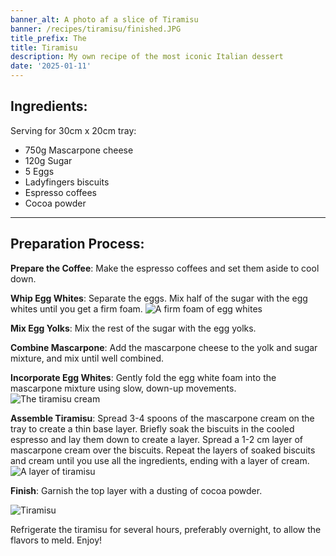 ```yaml
---
banner_alt: A photo af a slice of Tiramisu
banner: /recipes/tiramisu/finished.JPG
title_prefix: The
title: Tiramisu
description: My own recipe of the most iconic Italian dessert
date: '2025-01-11'
---
```


## Ingredients:
Serving for 30cm x 20cm tray:

- 750g Mascarpone cheese
- 120g Sugar
- 5 Eggs
- Ladyfingers biscuits
- Espresso coffees
- Cocoa powder

---

## Preparation Process:
**Prepare the Coffee**: Make the espresso coffees and set them aside to cool down.
  
**Whip Egg Whites**: Separate the eggs. Mix half of the sugar with the egg whites until you get a firm foam.
![A firm foam of egg whites](/recipes/tiramisu/egg_whites.JPG 'A firm foam of egg whites')

**Mix Egg Yolks**: Mix the rest of the sugar with the egg yolks.

**Combine Mascarpone**: Add the mascarpone cheese to the yolk and sugar mixture, and mix until well combined.

**Incorporate Egg Whites**: Gently fold the egg white foam into the mascarpone mixture using slow, down-up movements.
![The tiramisu cream](/recipes/tiramisu/cream.JPG 'The tiramisu cream')

**Assemble Tiramisu**:
Spread 3-4 spoons of the mascarpone cream on the tray to create a thin base layer.
Briefly soak the biscuits in the cooled espresso and lay them down to create a layer.
Spread a 1-2 cm layer of mascarpone cream over the biscuits.
Repeat the layers of soaked biscuits and cream until you use all the ingredients, ending with a layer of cream.
![A layer of tiramisu](/recipes/tiramisu/layer.JPG 'A layer of tiramisu')

**Finish**: Garnish the top layer with a dusting of cocoa powder.

![Tiramisu](/recipes/tiramisu/finished.JPG 'tiramisu')

Refrigerate the tiramisu for several hours, preferably overnight, to allow the flavors to meld. Enjoy!

